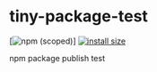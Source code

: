 # tiny-package-test

[![npm (scoped)](https://img.shields.io/npm/v/@morenar/tiny.svg)]
[![install size](https://packagephobia.now.sh/badge?p=@morenar/tiny)](https://packagephobia.now.sh/result?p=@morenar/tiny)

npm package publish test
